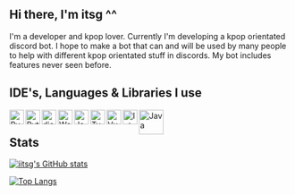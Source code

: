 ## Hi there, I'm itsg ^^

I'm a developer and kpop lover.
Currently I'm developing a kpop orientated discord bot.
I hope to make a bot that can and will be used by many people to help with different kpop orientated stuff in discords.
My bot includes features never seen before.

## IDE's, Languages & Libraries I use
[<img align="left" alt="Pycharm" width="26px" src="https://upload.wikimedia.org/wikipedia/commons/1/1d/PyCharm_Icon.svg" />][pycharm]
[<img align="left" alt="Python" width="26px" src="https://upload.wikimedia.org/wikipedia/commons/c/c3/Python-logo-notext.svg" />][python]
[<img align="left" alt="disnake" width="26px" src="https://docs.disnake.dev/en/latest/_static/disnake_logo.ico" />][disnake]

[<img align="left" alt="WebStorm" width="26px" src="https://upload.wikimedia.org/wikipedia/commons/c/c0/WebStorm_Icon.svg" />][webstorm]
[<img align="left" alt="JavaScript" width="26px" src="https://upload.wikimedia.org/wikipedia/commons/6/6a/JavaScript-logo.png" />][javascript]
[<img align="left" alt="TypeScript" width="26px" src="https://upload.wikimedia.org/wikipedia/commons/4/4c/Typescript_logo_2020.svg" />][typescript]
[<img align="left" alt="Vue.js" width="26px" src="https://upload.wikimedia.org/wikipedia/commons/9/95/Vue.js_Logo_2.svg" />][vuejs]

[<img align="left" alt="IntelliJ" width="26px" src="https://upload.wikimedia.org/wikipedia/commons/9/9c/IntelliJ_IDEA_Icon.svg" />][intellij]
[<img align="left" alt="Java" width="44px" src="https://1000logos.net/wp-content/uploads/2020/09/Java-Logo.png" />][java]

<br />

## Stats
[![iitsg's GitHub stats](https://github-readme-stats.vercel.app/api?username=iitsg&count_private=true&show_icons=true&theme=midnight-purple)](https://github.com/anuraghazra/github-readme-stats)

[![Top Langs](https://github-readme-stats.vercel.app/api/top-langs/?username=iitsg&theme=midnight-purple&layout=compact)](https://github.com/anuraghazra/github-readme-stats)

[pycharm]: https://www.jetbrains.com/pycharm/
[python]: https://www.python.org/
[disnake]: https://github.com/DisnakeDev/disnake
[webstorm]: https://www.jetbrains.com/webstorm/
[javascript]: https://javascript.info/
[typescript]: https://www.typescriptlang.org
[vuejs]: https://vuejs.org
[intellij]: https://www.jetbrains.com/idea/
[java]: https://www.oracle.com/java/
